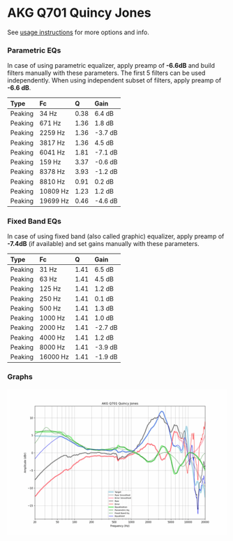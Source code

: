 # AKG Q701 Quincy Jones
See [usage instructions](https://github.com/jaakkopasanen/AutoEq#usage) for more options and info.

### Parametric EQs
In case of using parametric equalizer, apply preamp of **-6.6dB** and build filters manually
with these parameters. The first 5 filters can be used independently.
When using independent subset of filters, apply preamp of **-6.6 dB**.

| Type    | Fc       |    Q | Gain    |
|:--------|:---------|:-----|:--------|
| Peaking | 34 Hz    | 0.38 | 6.4 dB  |
| Peaking | 671 Hz   | 1.36 | 1.8 dB  |
| Peaking | 2259 Hz  | 1.36 | -3.7 dB |
| Peaking | 3817 Hz  | 1.36 | 4.5 dB  |
| Peaking | 6041 Hz  | 1.81 | -7.1 dB |
| Peaking | 159 Hz   | 3.37 | -0.6 dB |
| Peaking | 8378 Hz  | 3.93 | -1.2 dB |
| Peaking | 8810 Hz  | 0.91 | 0.2 dB  |
| Peaking | 10809 Hz | 1.23 | 1.2 dB  |
| Peaking | 19699 Hz | 0.46 | -4.6 dB |

### Fixed Band EQs
In case of using fixed band (also called graphic) equalizer, apply preamp of **-7.4dB**
(if available) and set gains manually with these parameters.

| Type    | Fc       |    Q | Gain    |
|:--------|:---------|:-----|:--------|
| Peaking | 31 Hz    | 1.41 | 6.5 dB  |
| Peaking | 63 Hz    | 1.41 | 4.5 dB  |
| Peaking | 125 Hz   | 1.41 | 1.2 dB  |
| Peaking | 250 Hz   | 1.41 | 0.1 dB  |
| Peaking | 500 Hz   | 1.41 | 1.3 dB  |
| Peaking | 1000 Hz  | 1.41 | 1.0 dB  |
| Peaking | 2000 Hz  | 1.41 | -2.7 dB |
| Peaking | 4000 Hz  | 1.41 | 1.2 dB  |
| Peaking | 8000 Hz  | 1.41 | -3.9 dB |
| Peaking | 16000 Hz | 1.41 | -1.9 dB |

### Graphs
![](./AKG%20Q701%20Quincy%20Jones.png)